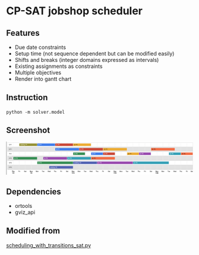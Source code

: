 # CP-SAT jobshop scheduler

## Features
- Due date constraints
- Setup time (not sequence dependent but can be modified easily)
- Shifts and breaks (integer domains expressed as intervals)
- Existing assignments as constraints
- Multiple objectives
- Render into gantt chart

## Instruction
```
python -m solver.model
```

## Screenshot
![Alt text](/screenshot.png?raw=true)

## Dependencies
* ortools
* gviz_api

## Modified from
[scheduling_with_transitions_sat.py](https://github.com/google/or-tools/blob/stable/examples/contrib/scheduling_with_transitions_sat.py)
